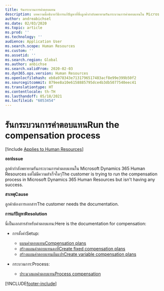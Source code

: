 ```yaml
---
title: รันกระบวนการค่าตอบแทน
description: บทความนี้อธิบายวิธีการแก้ปัญหาที่ซึ่งลูกค้ากำลังพยายามรันกระบวนการค่าตอบแทนใน Microsoft Dynamics 365 Human Resources แต่ไม่มีความสำเร็จใด ๆ
author: andreabichsel
ms.date: 02/03/2020
ms.topic: article
ms.prod: ''
ms.technology: ''
audience: Application User
ms.search.scope: Human Resources
ms.custom: ''
ms.assetid: ''
ms.search.region: Global
ms.author: anbichse
ms.search.validFrom: 2020-02-03
ms.dyn365.ops.version: Human Resources
ms.openlocfilehash: eb8a978343e7131796517483acf8e99e399b50f2
ms.sourcegitcommit: 879ee8a10e6158885795dce4b3db5077540eec41
ms.translationtype: HT
ms.contentlocale: th-TH
ms.lasthandoff: 05/18/2021
ms.locfileid: "6053454"
---
```

# <a name="run-the-compensation-process"></a><span data-ttu-id="035f2-103">รันกระบวนการค่าตอบแทน</span><span class="sxs-lookup"><span data-stu-id="035f2-103">Run the compensation process</span></span>

[!include [Applies to Human Resources](../includes/applies-to-hr.md)]

<span data-ttu-id="035f2-104">**ออก**</span><span class="sxs-lookup"><span data-stu-id="035f2-104">**Issue**</span></span>

<span data-ttu-id="035f2-105">ลูกค้ากำลังพยายามรันกระบวนการค่าตอบแทนใน Microsoft Dynamics 365 Human Resources แต่ไม่มีความสำเร็จใดๆ</span><span class="sxs-lookup"><span data-stu-id="035f2-105">The customer is trying to run the compensation process in Microsoft Dynamics 365 Human Resources but isn't having any success.</span></span>

<span data-ttu-id="035f2-106">**สาเหตุ**</span><span class="sxs-lookup"><span data-stu-id="035f2-106">**Cause**</span></span>

<span data-ttu-id="035f2-107">ลูกค้าต้องการเอกสาร</span><span class="sxs-lookup"><span data-stu-id="035f2-107">The customer needs the documentation.</span></span>

<span data-ttu-id="035f2-108">**การแก้ปัญหา**</span><span class="sxs-lookup"><span data-stu-id="035f2-108">**Resolution**</span></span>

<span data-ttu-id="035f2-109">นี่เป็นเอกสารสำหรับค่าตอบแทน:</span><span class="sxs-lookup"><span data-stu-id="035f2-109">Here is the documentation for compensation:</span></span>

- <span data-ttu-id="035f2-110">การตั้งค่า</span><span class="sxs-lookup"><span data-stu-id="035f2-110">Setup:</span></span>

    - [<span data-ttu-id="035f2-111">แผนค่าตอบแทน</span><span class="sxs-lookup"><span data-stu-id="035f2-111">Compensation plans</span></span>](/dynamics365/unified-operations/talent/compensation-plans)
    - [<span data-ttu-id="035f2-112">สร้างแผนค่าตอบแทนคงที่</span><span class="sxs-lookup"><span data-stu-id="035f2-112">Create fixed compensation plans</span></span>](/dynamics365/unified-operations/talent/create-fixed-compensation-plans)
    - [<span data-ttu-id="035f2-113">สร้างแผนค่าตอบแทนผันแปร</span><span class="sxs-lookup"><span data-stu-id="035f2-113">Create variable compensation plans</span></span>](/dynamics365/unified-operations/talent/create-variable-compensation-plans)

- <span data-ttu-id="035f2-114">กระบวนการ:</span><span class="sxs-lookup"><span data-stu-id="035f2-114">Process:</span></span>

    - [<span data-ttu-id="035f2-115">ประมวลผลค่าตอบแทน</span><span class="sxs-lookup"><span data-stu-id="035f2-115">Process compensation</span></span>](/dynamics365/unified-operations/talent/process-compensation)


[!INCLUDE[footer-include](../includes/footer-banner.md)]
